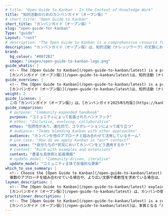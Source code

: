 ```yaml
---
# title: "Open Guide to Kanban - In the Context of Knowledge Work"
title: "知的活動のためのカンバンガイド（オープン版）"
# short_title: "Open Guide to Kanban"
short_title: "カンバンガイド（オープン版）"
slug: "open-guide-for-kanban"
Type: "guide"
Layout: "root"
# description: "The Open Guide to Kanban is a comprehensive resource for understanding and implementing Kanban in knowledge work contexts. It covers practices, and real-world applications of Kanban to enhance workflow efficiency and team collaboration."
description: "カンバンガイド（オープン版）は、知的活動（ナレッジワーク）の文脈においてカンバンを理解し実践するための包括的な情報源です。ワークフローの効率とチームコラボレーションを強化するためのカンバンのプラクティスや実際の適用例を網羅しています。"
brand:
  bg_colour: "#0072B2"
  image: "images/open-guide-to-kanban-logo.png"
guide_whatis: |
  <!-- The [Open Guide to Kanban](/open-guide-to-kanban/latest) is a practical, community-curated reference for using Kanban in knowledge work. It defines the essential practices, measures, and language for designing, running, and improving Kanban systems. Built on the foundations of the [Kanban Guide (2025)](/open-guide-to-kanban/latest), this guide expands its applicability across industries and team contexts, while remaining open and adaptable. It is intended to support organisations seeking clarity, consistency, and effectiveness in how they manage the flow of value.  -->
  [カンバンガイド（オープン版）](/open-guide-to-kanban/latest)は、知的活動（ナレッジワーク）におけるカンバン活用のためのコミュニティによって編纂された実践的なリファレンスである。カンバンシステムを設計し、運用し、改善するために不可欠なプラクティス、計測指標、用語を定義している。このガイドは、[カンバンガイド(2025年版)](/history/kanban-guide-2025/)を基盤としながらも、その適用範囲を業界やチームの多様な状況へと広げ、オープンで適応性の高い形で提供されています。価値の流れ（フロー）をどのように管理するかについて、組織が明確性、一貫性、効果性を求める際の支援となることを目的としています。
guide_overview: |
  <!-- The [Open Guide to Kanban](/open-guide-to-kanban/latest) is a practical, community-curated reference for using Kanban in knowledge work. It defines the essential practices, measures, and language for designing, running, and improving Kanban systems.  -->
  [カンバンガイド（オープン版）](/open-guide-to-kanban/latest)は、知的活動（ナレッジワーク）におけるカンバン活用のためのコミュニティによって編纂された実践的なリファレンスである。カンバンシステムを設計し、運用し、改善するために不可欠なプラクティス、計測指標、用語を定義している。
weight: 2
guide_license: |
  この「カンバンガイド（オープン版）」は、[カンバンガイド2025年5月版](https://kanbanguides.org/history/kanban-guide-2025/)をもとにした適応版であり、クリエイティブ・コモンズ 表示-継承　4.0 国際（CC BY-SA 4.0）の下で提供されています。原典の著作権は、© 2019-2025 Orderly Disruption Limited, Daniel S. Vacanti, Inc.に帰属します。本ガイドでは、原典に一部改変を加えており、変更を含むすべての内容は、CC BY-SA 4.0の下で提供されています。斜体で示された一部の箇所は、© 2025_ Orderly Disruption Limitedによるものであり、同ライセンスの下で提供されています。それ以外のすべての内容は、© 2019-2025 Orderly Disruption Limited, Daniel S. Vacanti, Inc.によるものであり、同様にCC BY-SA 4.0の下で提供されています。 / This work, Open Guide to Kanban, is an adaptation of the [Kanban Guide (May 2025 version)](https://kanbanguides.org/history/kanban-guide-2025/), which is licensed under the Creative Commons Attribution-ShareAlike 4.0 International License (CC BY-SA 4.0). The original guide is © 2019-2025 Orderly Disruption Limited, Daniel S. Vacanti, Inc. Changes were made to the original. Licensed under [CC BY-SA 4.0](https://creativecommons.org/licenses/by-sa/4.0/). _Portions highlighted in italic are © 2025_ Orderly Disruption Limited, licensed under CC BY-SA 4.0. All other content is from © 2019-2025 Orderly Disruption Limited, Daniel S. Vacanti, Inc., also licensed under CC BY-SA 4.0.
guide_comparison:
  # purpose: "Community-expanded handbook"
  purpose: "コミュニティによって拡張されたハンドブック"  
  # ethos: "Inclusive, evolving, collaborative"
  ethos: "包摂性があり、進化的で、コラボレーションによって成り立つ"
  # audience: "Teams blending Kanban with other approaches"
  audience: "カンバンを他のアプローチと組み合わせて活用しているチーム"
  # use_case: "How do we apply Kanban in *our* context?"
  use_case: "*自分たちの*状況においてカンバンをどう適用するか？"
  # content: "Rich with examples and extensions"
  content: "豊富な具体例と拡張情報"
  # update_model: "Community-driven, iterative"
  update_model: "コミュニティ主体で反復的な更新"
which_to_use_summary: |
  <!-- Choose the [Open Guide to Kanban](/open-guide-to-kanban/latest) if you're working across approaches or want more context and flexibility. It's well-suited to those with Lean, Agile, Scrum, or Product Management experience who want to adapt Kanban to their environment.-->
  複数のアプローチを組み合わせている場合や、より広い文脈や柔軟性を求めている場合は、[カンバンガイド（オープン版）](/open-guide-to-kanban/latest)を選ぶとよいでしょう。リーン、アジャイル、スクラム、プロダクトマネジメントなどの経験を活かし、カンバンを自分たちの環境に合わせて適用したい人におすすめです。   
layman_description: |
  <!-- The [Open Guide to Kanban](/open-guide-to-kanban/latest) explains how to use Kanban and improve it over time. It gives more examples, tools, and ideas than the basic guide, and works well with other approaches like Scrum. It’s made by a wider community and helps people apply Kanban in different situations, especially where teams or organisations want more than just the basics.-->
  [カンバンガイド（オープン版）](/open-guide-to-kanban/latest) は、カンバンの使い方とそれを時間をかけて改善する方法を説明しています。基本ガイドよりも多くの事例、ツール、アイデアが盛り込まれており、スクラムのような他のアプローチとも組み合わせやすくなっています。より幅広いコミュニティによって作成されており、チームや組織が基本にとどまらず、さまざまな状況でカンバンを活用したいときに役立ちます。
practitioner_description: |
  <!-- The [Open Guide to Kanban](/open-guide-to-kanban/latest) is a community-curated reference that expands on the core Kanban Guide. It preserves the essentials but adds greater depth — optional practices,   richer metrics, and practical integration with other approaches like Scrum and Lean. Designed for practitioners applying Kanban in real-world, cross-method scenarios, it offers adaptable guidance to improve flow, outcomes, and collaboration. It’s particularly useful for coaches, consultants, and teams working in complex, evolving systems.-->
  [カンバンガイド（オープン版）](/open-guide-to-kanban/latest)は、本質となる「カンバンガイド」を拡張した、コミュニティによって編纂されたファイレンスです。基本的な要素はそのままに、オプションとなるプラクティス、より豊富な計測指標、スクラムやリーンといった他のアプローチとの実践的な統合など、内容に深みを加えています。現実世界の複雑で多様な状況下でカンバンを適用する実践者向けに設計されており、フロー、アウトカム、コラボレーションを改善するための適応力のある指針を提供しています。コーチ、コンサルタント、複雑で進化し続ける状況下で働くチームにとって特に有用です。
---
```


